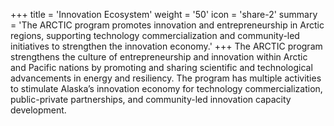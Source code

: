 +++
title = 'Innovation Ecosystem'
weight = '50'
icon = 'share-2'
summary = 'The ARCTIC program promotes innovation and entrepreneurship in Arctic regions, supporting technology commercialization and community-led initiatives to strengthen the innovation economy.'
+++
The ARCTIC program strengthens the  culture of entrepreneurship and innovation within Arctic and Pacific nations by promoting and sharing scientific and technological advancements in energy and resiliency. The program has multiple activities to stimulate Alaska’s innovation economy for technology commercialization, public-private partnerships, and community-led innovation capacity development. 